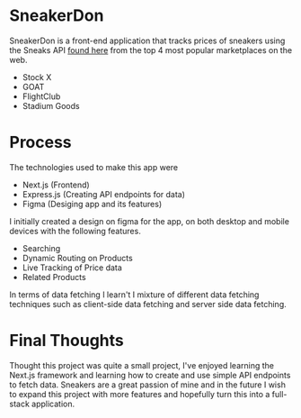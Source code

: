 
# SneakerDon

SneakerDon is a front-end application that tracks prices of sneakers using the Sneaks API [found here](https://www.npmjs.com/package/sneaks-api) from the top 4 most popular marketplaces on the web. 

- Stock X
- GOAT
- FlightClub
- Stadium Goods




# Process

The technologies used to make this app were 

- Next.js (Frontend)
- Express.js (Creating API endpoints for data)
- Figma (Desiging app and its features)

I initially created a design on figma for the app, on both desktop and mobile devices with the following features.

- Searching 
- Dynamic Routing on Products
- Live Tracking of Price data
- Related Products

In terms of data fetching I learn't I mixture of different data fetching techniques such as client-side data fetching and server side data fetching.
# Final Thoughts

Thought this project was quite a small project, I've enjoyed learning the Next.js framework and learning how to create and use simple API endpoints to fetch data. Sneakers are a great passion of mine and in the future I wish to expand this project with more features and hopefully turn this into a full-stack application.

